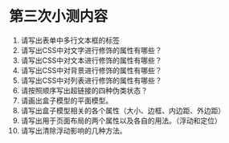 # 第三次小测内容

1. 请写出表单中多行文本框的标签
2. 请写出CSS中对文字进行修饰的属性有哪些？
3. 请写出CSS中对文本进行修饰的属性有哪些？
4. 请写出CSS中对背景进行修饰的属性有哪些？
5. 请写出CSS中对列表进行修饰的属性有哪些？
6. 请按照顺序写出超链接的四种伪类状态？
7. 请画出盒子模型的平面模型。
8. 请写出盒子模型相关的各个属性（大小、边框、内边距、外边距）
9. 请写出用于页面布局的两个属性以及各自的用法。（浮动和定位）
10. 请写出清除浮动影响的几种方法。